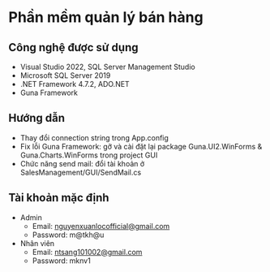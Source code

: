 # Phần mềm quản lý bán hàng


## Công nghệ được sử dụng
- Visual Studio 2022, SQL Server Management Studio
- Microsoft SQL Server 2019
- .NET Framework 4.7.2, ADO.NET
- Guna Framework

## Hướng dẫn
- Thay đổi connection string trong App.config 
- Fix lỗi Guna Framework: gỡ và cài đặt lại package Guna.UI2.WinForms & Guna.Charts.WinForms trong project GUI
- Chức năng send mail: đổi tài khoản ở SalesManagement/GUI/SendMail.cs

## Tài khoản mặc định
- Admin 
  + Email: nguyenxuanlocofficial@gmail.com
  + Password: m@tkh@u
- Nhân viên
  + Email: ntsang101002@gmail.com
  + Password: mknv1
